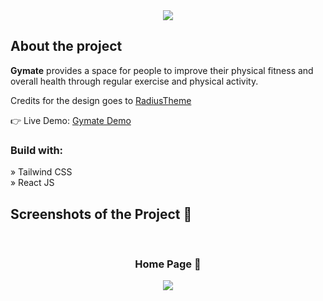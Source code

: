 <div align='center'><img src='https://user-images.githubusercontent.com/105128267/213878516-5072da91-0d7a-4dd8-95a8-0b405691dcc5.svg'/></div>

<h2>About the project</h2>

<p><b>Gymate</b> provides a space for people to improve their physical fitness and overall health through regular exercise and physical activity.</p>

<p>Credits for the design goes to <a href='https://www.radiustheme.com/'>RadiusTheme</a></p>

👉 Live Demo: <a href=''>Gymate Demo</a>

<h3>Build with:</h3>

» Tailwind CSS <br>
» React JS

<h2>Screenshots of the Project 📸</h2>
<br>
<h3 align='center'>Home Page 🏡</h3>

<div align='center'>
<img src='./src//images//HomePage.png'/>

</div>
